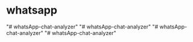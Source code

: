 # whatsapp
"# whatsApp-chat-analyzer" 
"# whatsApp-chat-analyzer" 
"# whatsApp-chat-analyzer" 
"# whatsApp-chat-analyzer" 
